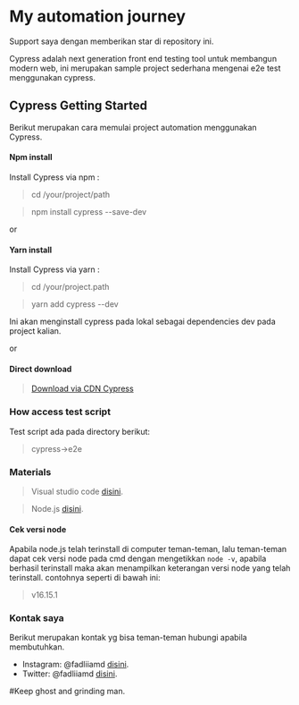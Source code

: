 # My automation journey
Support saya dengan memberikan star di repository ini.

Cypress adalah next generation front end testing tool untuk membangun modern web, ini merupakan sample project sederhana mengenai e2e test menggunakan cypress.


## Cypress Getting Started
Berikut merupakan cara memulai project automation menggunakan Cypress.
#### Npm install
Install Cypress via npm :
>cd /your/project/path

>npm install cypress --save-dev
 
or
 
#### Yarn install
Install Cypress via yarn :
>cd /your/project.path

>yarn add cypress --dev

Ini akan menginstall cypress pada lokal sebagai dependencies dev pada project kalian.
 
or
 
#### Direct download
>[Download via CDN Cypress](https://download.cypress.io/desktop)

### How access test script
Test script ada pada directory berikut:
>cypress->e2e

### Materials 
 >Visual studio code [disini](https://visualstudio.microsoft.com/downloads/).

 >Node.js [disini](https://nodejs.org/en/download/).

 #### Cek versi node
Apabila node.js telah terinstall di computer teman-teman, lalu teman-teman dapat cek versi node pada cmd dengan mengetikkan `node -v`, apabila berhasil terinstall maka akan menampilkan keterangan versi node yang telah terinstall. contohnya seperti di bawah ini:
>v16.15.1

### Kontak saya 
  Berikut merupakan kontak yg bisa teman-teman hubungi apabila membutuhkan.
  - Instagram: @fadliiamd [disini](https://www.instagram.com/fadliiamd_/).
  - Twitter: @fadliiamd [disini](https://twitter.com/fadliiamd_/).

#Keep ghost and grinding man.

